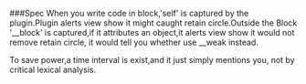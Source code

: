 ###Spec
When you write code in block,'self' is captured by the plugin.Plugin alerts view show it might caught retain circle.Outside the Block '__block'
is captured,if it attributes an object,it alerts view show it would not remove retain circle, it would tell you whether use __weak instead.

To save power,a time interval is exist,and it just simply mentions you, not by critical lexical analysis.
